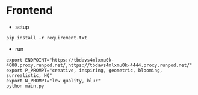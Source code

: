 # Frontend
- setup

```shell
pip install -r requirement.txt
```

- run
```shell
export ENDPOINT="https://tbdavs4mlxmu0k-4000.proxy.runpod.net/,https://tbdavs4mlxmu0k-4444.proxy.runpod.net/"
export P_PROMPT="creative, inspiring, geometric, blooming, surrealistic, HQ"
export N_PROMPT="low quality, blur"
python main.py
```
